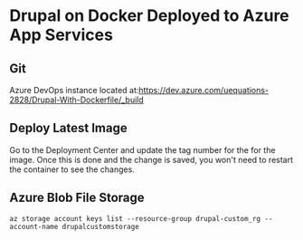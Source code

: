 # Drupal on Docker Deployed to Azure App Services

## Git
Azure DevOps instance located at:https://dev.azure.com/uequations-2828/Drupal-With-Dockerfile/_build

## Deploy Latest Image
Go to the Deployment Center and update the tag number for the for the image. Once this is done and the change is saved, you won't need to restart the container to see the changes.

## Azure Blob File Storage
```
az storage account keys list --resource-group drupal-custom_rg --account-name drupalcustomstorage
```